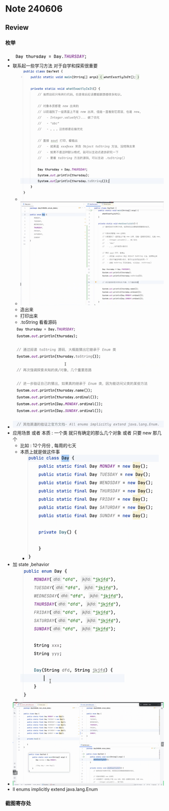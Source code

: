 # Note 240606
## Review


### 枚举
- ![img.png](img.png)
- 联系起一些学习方法 对于自学和探索很重要
  - ![img_1.png](img_1.png)
  - ![img_6.png](img_6.png)
  - 造出来
  - 打印出来
  - .toString 看看源码
- ![img_2.png](img_2.png)
- 应用场景 或者 本质 : 一个类 就只有确定的那么几个对象 或者 只要 new 那几个
  - 比如 : 12个月份 , 每周的七天
  - 本质上就是做这件事
    - ![img_3.png](img_3.png)
- 加 state ,behavior
  - ![img_4.png](img_4.png)
- ![img_5.png](img_5.png)
- ll enums implicitly extend java.lang.Enum
### 截图寄存处